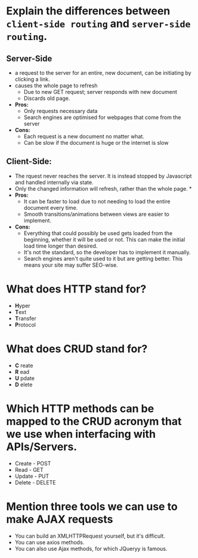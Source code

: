 # Explain the differences between `client-side routing` and `server-side routing`.

## Server-Side

- a request to the server for an entire, new document, can be initiating by clicking a link.
- causes the whole page to refresh
  - Due to new GET request; server responds with new document
  - Discards old page.
- **Pros:**
  - Only requests necessary data
  - Search engines are optimised for webpages that come from the server
- **Cons:**
  - Each request is a new document no matter what.
  - Can be slow if the document is huge or the internet is slow

## Client-Side:

- The rquest never reaches the server. It is instead stopped by Javascript and handled internally via state.
- Only the changed information will refresh, rather than the whole page. \*
- **Pros:**
  - It can be faster to load due to not needing to load the entire document every time.
  - Smooth transitions/animations between views are easier to implement.
- **Cons:**
  - Everything that could possibly be used gets loaded from the beginning, whether it will be used or not. This can make the initial load time longer than desired.
  - It's not the standard, so the developer has to implement it manually.
  - Search engines aren't quite used to it but are getting better. This means your site may suffer SEO-wise.

# What does HTTP stand for?

- **H**yper
- **T**ext
- **T**ransfer
- **P**rotocol

# What does CRUD stand for?

- **C** reate
- **R** ead
- **U** pdate
- **D** elete

# Which HTTP methods can be mapped to the CRUD acronym that we use when interfacing with APIs/Servers.

- Create - POST
- Read - GET
- Update - PUT
- Delete - DELETE

# Mention three tools we can use to make AJAX requests

- You can build an XMLHTTPRequest yourself, but it's difficult.
- You can use axios methods.
- You can also use Ajax methods, for which JQueryy is famous.
